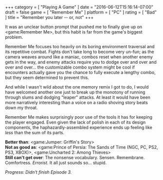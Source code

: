 +++
category = [ "Playing A Game" ]
date = "2016-06-12T15:16:14-07:00"
draft = false
game = [ "Remember Me" ]
platform = [ "PC" ]
rating = [ "Bad" ]
title = "Remember you later -- or, not"
+++

It was an unclear button prompt that pushed me to finally give up on <game:Remember Me>, but this habit is far from the game's biggest problem.

Remember Me focuses too heavily on its boring environment traversal and its repetitive combat.  Fights don't take long to become very un-fun; as the camera weaves around like a maniac, combos reset when another enemy gets in the way, and enemy attacks require you to dodge over and over and over and over... the customizable combo system might be cool if encounters actually gave you the chance to fully execute a lengthy combo, but they seem determined to prevent this.

And while I wasn't wild about the one memory remix I got to do, I would have welcomed another one just to break up the monotony of running through slums and dodging "leaper" attacks.  At least it would have been more narratively interesting than a voice on a radio shoving story beats down my throat.

Remember Me makes surprisingly poor use of the tools it has for keeping the player engaged.  Even given the lack of polish in each of its design components, the haphazardly-assembled experience ends up feeling like <i>less</i> than the sum of its parts.

<b>Better than</b>: <game:Jumper: Griffin's Story>  
<b>Not as good as</b>: <game:Prince of Persia: The Sands of Time (NGC, PC, PS2, PS3, XBOX)>, <game:Uncharted 2: Among Thieves>  
<b>Still can't get over</b>: The nonsense vocabulary.  Sensen.  Remembrane.  Comfortress.  <i>Errorist.</i>  It all just sounds so... stupid.

<i>Progress: Didn't finish Episode 3.</i>
